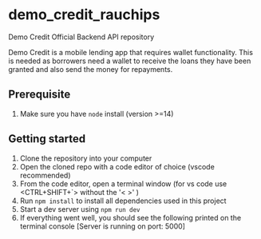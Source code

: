 # demo_credit_rauchips

Demo Credit Official Backend API repository

Demo Credit is a mobile lending app that requires wallet functionality. This is needed as borrowers need a wallet to receive the loans they have been granted and also send the money for repayments.

## Prerequisite

1. Make sure you have `node` install (version >=14)

## Getting started

1. Clone the repository into your computer
2. Open the cloned repo with a code editor of choice (vscode recommended)
3. From the code editor, open a terminal window (for vs code use <CTRL+SHIFT+`> without the '< >' )
4. Run `npm install` to install all dependencies used in this project
5. Start a dev server using `npm run dev`
6. If everything went well, you should see the following printed on the terminal console
   [Server is running on port: 5000]